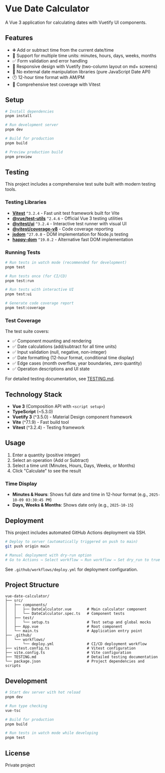 # Vue Date Calculator

A Vue 3 application for calculating dates with Vuetify UI components.

## Features

- ➕ Add or subtract time from the current date/time
- 📅 Support for multiple time units: minutes, hours, days, weeks, months
- ✅ Form validation and error handling
- 📱 Responsive design with Vuetify (two-column layout on md+ screens)
- 🎯 No external date manipulation libraries (pure JavaScript Date API)
- 🕐 12-hour time format with AM/PM
- 🧪 Comprehensive test coverage with Vitest

## Setup

```bash
# Install dependencies
pnpm install

# Run development server
pnpm dev

# Build for production
pnpm build

# Preview production build
pnpm preview
```

## Testing

This project includes a comprehensive test suite built with modern testing tools.

### Testing Libraries

- **[Vitest](https://vitest.dev/)** `^3.2.4` - Fast unit test framework built for Vite
- **[@vue/test-utils](https://test-utils.vuejs.org/)** `^2.4.6` - Official Vue 3 testing utilities
- **[@vitest/ui](https://vitest.dev/guide/ui.html)** `^3.2.4` - Interactive test runner with visual UI
- **[@vitest/coverage-v8](https://vitest.dev/guide/coverage.html)** - Code coverage reporting
- **[jsdom](https://github.com/jsdom/jsdom)** `^27.0.0` - DOM implementation for Node.js testing
- **[happy-dom](https://github.com/capricorn86/happy-dom)** `^19.0.2` - Alternative fast DOM implementation

### Running Tests

```bash
# Run tests in watch mode (recommended for development)
pnpm test

# Run tests once (for CI/CD)
pnpm test:run

# Run tests with interactive UI
pnpm test:ui

# Generate code coverage report
pnpm test:coverage
```

### Test Coverage

The test suite covers:
- ✅ Component mounting and rendering
- ✅ Date calculations (add/subtract for all time units)
- ✅ Input validation (null, negative, non-integer)
- ✅ Date formatting (12-hour format, conditional time display)
- ✅ Edge cases (month overflow, year boundaries, zero quantity)
- ✅ Operation descriptions and UI state

For detailed testing documentation, see [TESTING.md](./TESTING.md).

## Technology Stack

- **Vue 3** (Composition API with `<script setup>`)
- **TypeScript** (~5.3.0)
- **Vuetify 3** (^3.5.0) - Material Design component framework
- **Vite** (^7.1.9) - Fast build tool
- **Vitest** (^3.2.4) - Testing framework

## Usage

1. Enter a quantity (positive integer)
2. Select an operation (Add or Subtract)
3. Select a time unit (Minutes, Hours, Days, Weeks, or Months)
4. Click "Calculate" to see the result

### Time Display

- **Minutes & Hours**: Shows full date and time in 12-hour format (e.g., `2025-10-09 03:30:45 PM`)
- **Days, Weeks & Months**: Shows date only (e.g., `2025-10-15`)

## Deployment

This project includes automated GitHub Actions deployment via SSH.

```bash
# Deploy to server (automatically triggered on push to main)
git push origin main

# Manual deployment with dry-run option
# Go to Actions → Select workflow → Run workflow → Set dry_run to true
```

See `.github/workflows/deploy.yml` for deployment configuration.

## Project Structure

```
vue-date-calculator/
├── src/
│   ├── components/
│   │   ├── DateCalculator.vue       # Main calculator component
│   │   └── DateCalculator.spec.ts   # Component tests
│   ├── test/
│   │   └── setup.ts                 # Test setup and global mocks
│   ├── App.vue                      # Root component
│   └── main.ts                      # Application entry point
├── .github/
│   └── workflows/
│       └── deploy.yml               # CI/CD deployment workflow
├── vitest.config.ts                 # Vitest configuration
├── vite.config.ts                   # Vite configuration
├── TESTING.md                       # Detailed testing documentation
└── package.json                     # Project dependencies and scripts
```

## Development

```bash
# Start dev server with hot reload
pnpm dev

# Run type checking
vue-tsc

# Build for production
pnpm build

# Run tests in watch mode while developing
pnpm test
```

## License

Private project
